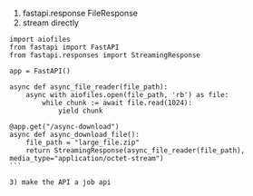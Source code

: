 1) fastapi.response FileResponse
2) stream directly 
````
import aiofiles
from fastapi import FastAPI
from fastapi.responses import StreamingResponse

app = FastAPI()

async def async_file_reader(file_path):
    async with aiofiles.open(file_path, 'rb') as file:
        while chunk := await file.read(1024):
            yield chunk

@app.get("/async-download")
async def async_download_file():
    file_path = "large_file.zip"
    return StreamingResponse(async_file_reader(file_path), media_type="application/octet-stream")
```

3) make the API a job api